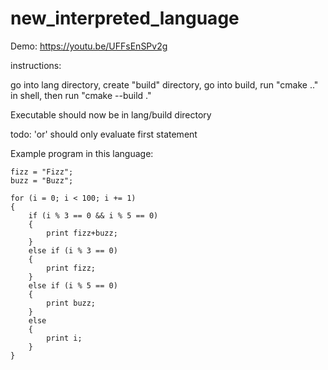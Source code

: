 # new_interpreted_language

Demo: https://youtu.be/UFFsEnSPv2g

instructions:

go into lang directory, create "build" directory, go into build, run "cmake .."
in shell, then run "cmake --build ."

Executable should now be in lang/build directory

todo: 'or' should only evaluate first statement

Example program in this language:
```
fizz = "Fizz";
buzz = "Buzz";

for (i = 0; i < 100; i += 1)
{
    if (i % 3 == 0 && i % 5 == 0)
    {
        print fizz+buzz;
    }
    else if (i % 3 == 0)
    {
        print fizz;
    }
    else if (i % 5 == 0)
    {
        print buzz;
    }
    else
    {
        print i;
    }
}
```
